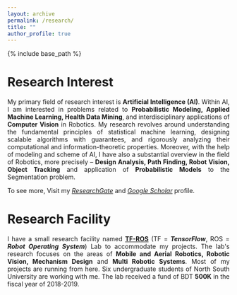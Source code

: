 ```yaml
---
layout: archive
permalink: /research/
title: ""
author_profile: true
---
```


{% include base_path %}

Research Interest <i class="fa fa-rocket" aria-hidden="true"></i>
======
<p style="text-align:justify;">My primary field of research interest is <b>Artificial Intelligence (AI)</b>. Within AI, I am interested in problems related to <b>Probabilistic Modeling, Applied Machine Learning, Health Data Mining</b>, and interdisciplinary applications of <b>Computer Vision</b> in Robotics. My research revolves around understanding the fundamental principles of statistical machine learning, designing scalable algorithms with guarantees, and rigorously analyzing their computational and information-theoretic properties. Moreover, with the help of modeling and scheme of AI, I have also a substantial overview in the field of Robotics, more precisely – <b>Design Analysis, Path Finding, Robot Vision, Object Tracking</b> and application of <b>Probabilistic Models</b> to the Segmentation problem.</p>

To see more, Visit my <a href="https://www.researchgate.net/profile/Asif_Neloy" target="_blank">*ResearchGate*</a> and <a href="hhttps://scholar.google.com/citations?user=WjL1EDcAAAAJ&hl=en" target="_blank">*Google Scholar*</a> profile. 


Research Facility <i class="fa fa-object-ungroup" aria-hidden="true"></i>
======
<p style="text-align:justify;"> I have a small research facility named <a href="https://www.linkedin.com/company/31245254" target="_blank"><b>TF-ROS</b></a> (TF = <b><i>TensorFlow</i></b>, ROS = <b><i>Robot Operating System</i></b>) Lab to accommodate my projects. The lab's research focuses on the areas of <b>Mobile and Aerial Robotics, Robotic Vision, Mechanism Design</b> and <b>Multi Robotic Systems</b>. Most of my projects are running from here. Six undergraduate students of North South University are working with me. The lab received a fund of BDT <b>500K</b> in the fiscal year of 2018-2019. </p>